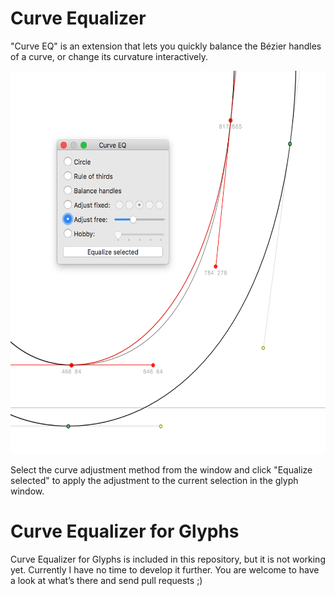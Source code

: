 Curve Equalizer
===============

"Curve EQ" is an extension that lets you quickly balance the Bézier handles of a curve, or change its curvature interactively.

<img src="https://raw.githubusercontent.com/jenskutilek/Curve-Equalizer/master/images/curve-eq.png" width="566" height="613" alt="">

Select the curve adjustment method from the window and click "Equalize selected" to apply the adjustment to the current selection in the glyph window.

Curve Equalizer for Glyphs
==========================

Curve Equalizer for Glyphs is included in this repository, but it is not working yet. Currently I have no time to develop it further. You are welcome to have a look at what’s there and send pull requests ;)